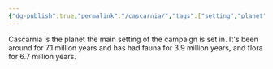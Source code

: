 ```yaml
---
{"dg-publish":true,"permalink":"/cascarnia/","tags":["setting","planet","world","World","Settings","Planets","Cascarnia","cascarnia"]}
---
```


Cascarnia is the planet the main setting of the campaign is set in. It's been around for 7.1 million years and has had fauna for 3.9 million years, and flora for 6.7 million years. 